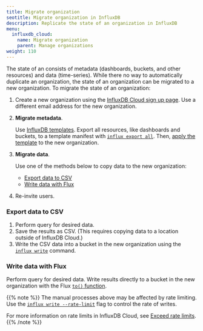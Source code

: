 ```yaml
---
title: Migrate organization
seotitle: Migrate organization in InfluxDB
description: Replicate the state of an organization in InfluxDB
menu:
  influxdb_cloud:
    name: Migrate organization
    parent: Manage organizations
weight: 110
---
```


The state of an consists of metadata (dashboards, buckets, and other resources) and data (time-series).
While there no way to automatically duplicate an organization,
the state of an organization can be migrated to a new organization.
To migrate the state of an organization:

1. Create a new organization using the [InfluxDB Cloud sign up page](https://cloud2.influxdata.com/signup).
   Use a different email address for the new organization.
1. **Migrate metadata**.

   Use [InfluxDB templates](/influxdb/cloud/influxdb-templates/create/).
   Export all resources, like dashboards and buckets, to a template manifest
   with [`influx export all`](/influxdb/cloud/influxdb-templates/create/#export-all-resources).
   Then, [apply the template](/influxdb/cloud/reference/cli/influx/apply/#examples-how-to-apply-a-template-or-stack)
   to the new organization.

2. **Migrate data**.

   Use one of the methods below to copy data to the new organization:

   - [Export data to CSV](#export-data-to-csv)
   - [Write data with Flux](#write-data-with-flux)

3. Re-invite users.

### Export data to CSV
1. Perform query for desired data.
2. Save the results as CSV.
   (This requires copying data to a location outside of InfluxDB Cloud.)
3. Write the CSV data into a bucket in the new organization
   using the [`influx write`](/influxdb/cloud/reference/cli/influx/write/) command.

### Write data with Flux
Perform query for desired data.
Write results directly to a bucket in the new organization with the Flux
[`to()` function](/flux/v0.x/stdlib/influxdata/influxdb/to/).

{{% note %}}
The manual processes above may be affected by rate limiting.
Use the [`influx write --rate-limit`](/influxdb/cloud/reference/cli/influx/write/#write-annotated-csv-data-using-rate-limiting)
flag to control the rate of writes.

For more information on rate limits in InfluxDB Cloud,
see [Exceed rate limits](/influxdb/cloud/account-management/data-usage/#exceeded-rate-limits).
{{% /note %}}
